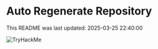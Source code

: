 # Auto Regenerate Repository

This README was last updated: 2025-03-25 22:40:00

 ![TryHackMe](https://tryhackme.com/badge/533634)